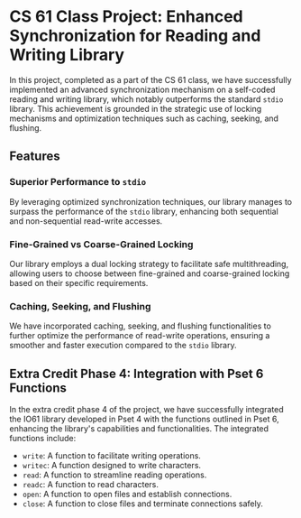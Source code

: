 # CS 61 Class Project: Enhanced Synchronization for Reading and Writing Library

In this project, completed as a part of the CS 61 class, we have successfully implemented an advanced synchronization mechanism on a self-coded reading and writing library, which notably outperforms the standard `stdio` library. This achievement is grounded in the strategic use of locking mechanisms and optimization techniques such as caching, seeking, and flushing.

## Features

### Superior Performance to `stdio`
By leveraging optimized synchronization techniques, our library manages to surpass the performance of the `stdio` library, enhancing both sequential and non-sequential read-write accesses.

### Fine-Grained vs Coarse-Grained Locking
Our library employs a dual locking strategy to facilitate safe multithreading, allowing users to choose between fine-grained and coarse-grained locking based on their specific requirements.

### Caching, Seeking, and Flushing
We have incorporated caching, seeking, and flushing functionalities to further optimize the performance of read-write operations, ensuring a smoother and faster execution compared to the `stdio` library.

## Extra Credit Phase 4: Integration with Pset 6 Functions

In the extra credit phase 4 of the project, we have successfully integrated the IO61 library developed in Pset 4 with the functions outlined in Pset 6, enhancing the library's capabilities and functionalities. The integrated functions include:

- `write`: A function to facilitate writing operations.
- `writec`: A function designed to write characters.
- `read`: A function to streamline reading operations.
- `readc`: A function to read characters.
- `open`: A function to open files and establish connections.
- `close`: A function to close files and terminate connections safely.
